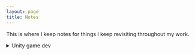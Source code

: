 ```yaml
---
layout: page
title: Notes
---
```


This is where I keep notes for things I keep revisiting throughout my work.

<details>
<summary>Unity game dev</summary>
<br>

## Animations

### Importing

- "bake into pose" root transform changes that shouldn't be applied to the gameobject on each animation.

### Mixamo

Downloading animations "without skin" prevents wasting memory with unnecessary models.
However, the avatar generated by Unity for these won't work properly.
That can be fixed by downloading the default Mixamo character (Y Bot) in T-pose and generating an avatar from it, which will work with Mixamo animations.

## Blender

### Settings

- Disable saving .blend1 files

### Unity interop

- Store .blend files directly inside the Unity project's "Assets" folder

## LODs

- Only the last LOD matters
- Impostors > LOD meshes
- Advancements like Nanite can change 3D lore fast

Based on <https://medium.com/@jasonbooth_86226/when-to-make-lods-c3109c35b802>

</details>
